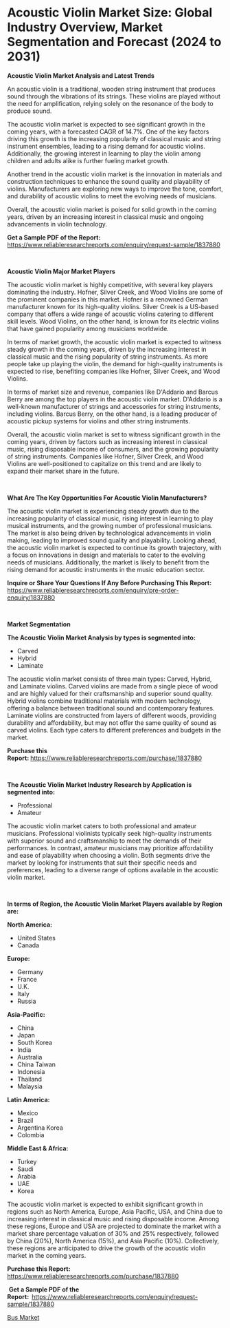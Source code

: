<p><h1>Acoustic Violin Market Size: Global Industry Overview, Market Segmentation and Forecast (2024 to 2031)</h1></p><p><strong>Acoustic Violin Market Analysis and Latest Trends</strong></p>
<p><p>An acoustic violin is a traditional, wooden string instrument that produces sound through the vibrations of its strings. These violins are played without the need for amplification, relying solely on the resonance of the body to produce sound.</p><p>The acoustic violin market is expected to see significant growth in the coming years, with a forecasted CAGR of 14.7%. One of the key factors driving this growth is the increasing popularity of classical music and string instrument ensembles, leading to a rising demand for acoustic violins. Additionally, the growing interest in learning to play the violin among children and adults alike is further fueling market growth.</p><p>Another trend in the acoustic violin market is the innovation in materials and construction techniques to enhance the sound quality and playability of violins. Manufacturers are exploring new ways to improve the tone, comfort, and durability of acoustic violins to meet the evolving needs of musicians.</p><p>Overall, the acoustic violin market is poised for solid growth in the coming years, driven by an increasing interest in classical music and ongoing advancements in violin technology.</p></p>
<p><strong>Get a Sample PDF of the Report:&nbsp;</strong> <a href="https://www.reliableresearchreports.com/enquiry/request-sample/1837880">https://www.reliableresearchreports.com/enquiry/request-sample/1837880</a></p>
<p>&nbsp;</p>
<p><strong>Acoustic Violin Major Market Players</strong></p>
<p><p>The acoustic violin market is highly competitive, with several key players dominating the industry. Hofner, Silver Creek, and Wood Violins are some of the prominent companies in this market. Hofner is a renowned German manufacturer known for its high-quality violins. Silver Creek is a US-based company that offers a wide range of acoustic violins catering to different skill levels. Wood Violins, on the other hand, is known for its electric violins that have gained popularity among musicians worldwide.</p><p>In terms of market growth, the acoustic violin market is expected to witness steady growth in the coming years, driven by the increasing interest in classical music and the rising popularity of string instruments. As more people take up playing the violin, the demand for high-quality instruments is expected to rise, benefiting companies like Hofner, Silver Creek, and Wood Violins.</p><p>In terms of market size and revenue, companies like D'Addario and Barcus Berry are among the top players in the acoustic violin market. D'Addario is a well-known manufacturer of strings and accessories for string instruments, including violins. Barcus Berry, on the other hand, is a leading producer of acoustic pickup systems for violins and other string instruments.</p><p>Overall, the acoustic violin market is set to witness significant growth in the coming years, driven by factors such as increasing interest in classical music, rising disposable income of consumers, and the growing popularity of string instruments. Companies like Hofner, Silver Creek, and Wood Violins are well-positioned to capitalize on this trend and are likely to expand their market share in the future.</p></p>
<p>&nbsp;</p>
<p><strong>What Are The Key Opportunities For Acoustic Violin Manufacturers?</strong></p>
<p><p>The acoustic violin market is experiencing steady growth due to the increasing popularity of classical music, rising interest in learning to play musical instruments, and the growing number of professional musicians. The market is also being driven by technological advancements in violin making, leading to improved sound quality and playability. Looking ahead, the acoustic violin market is expected to continue its growth trajectory, with a focus on innovations in design and materials to cater to the evolving needs of musicians. Additionally, the market is likely to benefit from the rising demand for acoustic instruments in the music education sector.</p></p>
<p><strong>Inquire or Share Your Questions If Any Before Purchasing This Report:</strong> <a href="https://www.reliableresearchreports.com/enquiry/pre-order-enquiry/1837880">https://www.reliableresearchreports.com/enquiry/pre-order-enquiry/1837880</a></p>
<p>&nbsp;</p>
<p><strong>Market Segmentation</strong></p>
<p><strong>The Acoustic Violin Market Analysis by types is segmented into:</strong></p>
<p><ul><li>Carved</li><li>Hybrid</li><li>Laminate</li></ul></p>
<p><p>The acoustic violin market consists of three main types: Carved, Hybrid, and Laminate violins. Carved violins are made from a single piece of wood and are highly valued for their craftsmanship and superior sound quality. Hybrid violins combine traditional materials with modern technology, offering a balance between traditional sound and contemporary features. Laminate violins are constructed from layers of different woods, providing durability and affordability, but may not offer the same quality of sound as carved violins. Each type caters to different preferences and budgets in the market.</p></p>
<p><strong>Purchase this Report:&nbsp;</strong><a href="https://www.reliableresearchreports.com/purchase/1837880">https://www.reliableresearchreports.com/purchase/1837880</a></p>
<p>&nbsp;</p>
<p><strong>The Acoustic Violin Market Industry Research by Application is segmented into:</strong></p>
<p><ul><li>Professional</li><li>Amateur</li></ul></p>
<p><p>The acoustic violin market caters to both professional and amateur musicians. Professional violinists typically seek high-quality instruments with superior sound and craftsmanship to meet the demands of their performances. In contrast, amateur musicians may prioritize affordability and ease of playability when choosing a violin. Both segments drive the market by looking for instruments that suit their specific needs and preferences, leading to a diverse range of options available in the acoustic violin market.</p></p>
<p>&nbsp;</p>
<p><strong>In terms of Region, the Acoustic Violin Market Players available by Region are:</strong></p>
<p>
    <p> <strong> North America: </strong>
        <ul>
            <li>United States</li>
            <li>Canada</li>
        </ul>
        </p> 
    <p> <strong> Europe: </strong>
        <ul>
            <li>Germany</li>
            <li>France</li>
            <li>U.K.</li>
            <li>Italy</li>
            <li>Russia</li>
        </ul>
        </p> 
    <p> <strong> Asia-Pacific: </strong>
        <ul>
            <li>China</li>
            <li>Japan</li>
            <li>South Korea</li>
            <li>India</li>
            <li>Australia</li>
            <li>China Taiwan</li>
            <li>Indonesia</li>
            <li>Thailand</li>
            <li>Malaysia</li>
        </ul>
        </p> 
    <p> <strong> Latin America: </strong>
        <ul>
            <li>Mexico</li>
            <li>Brazil</li>
            <li>Argentina Korea</li>
            <li>Colombia</li>
        </ul>
        </p> 
    <p> <strong> Middle East & Africa: </strong>
        <ul>
            <li>Turkey</li>
            <li>Saudi</li>
            <li>Arabia</li>
            <li>UAE</li>
            <li>Korea</li>
        </ul>
    </p>
    </p>
<p><p>The acoustic violin market is expected to exhibit significant growth in regions such as North America, Europe, Asia Pacific, USA, and China due to increasing interest in classical music and rising disposable income. Among these regions, Europe and USA are projected to dominate the market with a market share percentage valuation of 30% and 25% respectively, followed by China (20%), North America (15%), and Asia Pacific (10%). Collectively, these regions are anticipated to drive the growth of the acoustic violin market in the coming years.</p></p>
<p><strong>Purchase this Report: </strong><a href="https://www.reliableresearchreports.com/purchase/1837880">https://www.reliableresearchreports.com/purchase/1837880</a></p>
<p>&nbsp;<strong>Get a Sample PDF of the Report:&nbsp;&nbsp;</strong><a href="https://www.reliableresearchreports.com/enquiry/request-sample/1837880">https://www.reliableresearchreports.com/enquiry/request-sample/1837880</a></p>
<p><strong></strong></p>
<p><p><a href="https://meowing-lemming-dd3.notion.site/Bus-Market-Analysis-Examines-its-Scope-on-Growth-Opportunities-and-Forecasted-Trends-Spanning-from--8fb9ff31b4ee4ed5892e60c1ec7e95af">Bus Market</a></p></p>